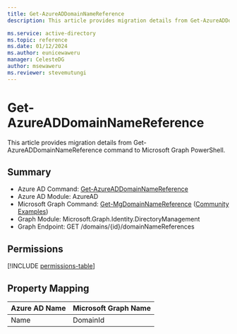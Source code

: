 ```yaml
---
title: Get-AzureADDomainNameReference
description: This article provides migration details from Get-AzureADDomainNameReference command to Microsoft Graph PowerShell.

ms.service: active-directory
ms.topic: reference
ms.date: 01/12/2024
ms.author: eunicewaweru
manager: CelesteDG
author: msewaweru
ms.reviewer: stevemutungi
---
```


# Get-AzureADDomainNameReference

This article provides migration details from Get-AzureADDomainNameReference command to Microsoft Graph PowerShell.

## Summary

+ Azure AD Command: [Get-AzureADDomainNameReference](/powershell/module/azuread/get-azureaddomainnamereference)
+ Azure AD Module: AzureAD
+ Microsoft Graph Command: [Get-MgDomainNameReference](/powershell/module/microsoft.graph.identity.directorymanagement/get-mgdomainnamereference) ([Community Examples](https://github.com/orgs/msgraph/discussions?discussions_q=Get-MgDomainNameReference))
+ Graph Module: Microsoft.Graph.Identity.DirectoryManagement
+ Graph Endpoint: GET /domains/{id}/domainNameReferences

## Permissions

[!INCLUDE [permissions-table](~/graphref/api-reference/v1.0/includes/permissions/domain-list-domainnamereferences-permissions.md)]

## Property Mapping

|Azure AD Name|Microsoft Graph Name|
|---|---|
|Name|DomainId|